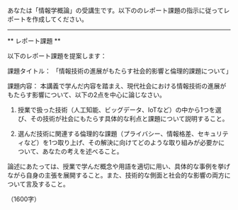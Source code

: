 あなたは「情報学概論」の受講生です。以下ののレポート課題の指示に従ってレポートを作成してください。

---------------------------------------
** レポート課題 **

以下のレポート課題を提案します：

課題タイトル：
「情報技術の進展がもたらす社会的影響と倫理的課題について」

課題内容：
本講義で学んだ内容を踏まえ、現代社会における情報技術の進展がもたらす影響について、以下の2点を中心に論じなさい。

1. 授業で扱った技術（人工知能、ビッグデータ、IoTなど）の中から1つを選び、その技術が社会にもたらす具体的な利点と課題について説明すること。

2. 選んだ技術に関連する倫理的な課題（プライバシー、情報格差、セキュリティなど）を1つ取り上げ、その解決に向けてどのような取り組みが必要かについて、あなたの考えを述べること。

論述にあたっては、授業で学んだ概念や用語を適切に用い、具体的な事例を挙げながら自身の主張を展開すること。また、技術的な側面と社会的な影響の両方について言及すること。

（1600字）